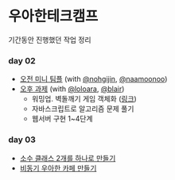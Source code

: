 # 우아한테크캠프

기간동안 진행했던 작업 정리

### day 02
- [오전 미니 팀플](https://github.com/nohgijin/miniTeamProject) (with [@nohgijin](https://github.com/nohgijin), [@naamoonoo](https://github.com/naamoonoo))
- [오후 과제](https://github.com/woowa-techcamp-2020/woowa-honux) (with [@loloara](https://github.com/Loloara), [@blair](https://github.com/Blair-0404))
  - 워밍업. 벽돌깨기 게임 객체화 ([링크](https://github.com/woowa-techcamp-2020/loloara-wudys-blair-learn-node))
  - 자바스크립트로 알고리즘 문제 풀기
  - 웹서버 구현 1~4단계

### day 03
- [소수 클래스 2개를 하나로 만들기](https://github.com/wudys/woowatech2020/tree/master/day03_prime)
- [비동기 우아한 카페 만들기](https://github.com/wudys/woowatech2020/tree/master/day03_cafe)